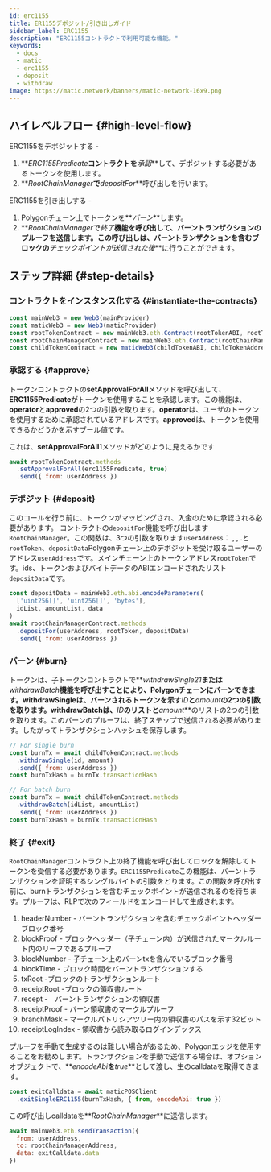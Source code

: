 ```yaml
---
id: erc1155
title: ER1155デポジット/引き出しガイド
sidebar_label: ERC1155
description: "ERC1155コントラクトで利用可能な機能。"
keywords:
  - docs
  - matic
  - erc1155
  - deposit
  - withdraw
image: https://matic.network/banners/matic-network-16x9.png
---
```


## ハイレベルフロー {#high-level-flow}

ERC1155をデポジットする -

1. **_ERC1155Predicate_**コントラクトを**_承認_**して、デポジットする必要があるトークンを使用します。
2. **_RootChainManager_**で**_depositFor_**呼び出しを行います。

ERC1155を引き出しする -

1. Polygonチェーン上でトークンを**_バーン_**します。
2. **_RootChainManager_**で**_終了_**機能を呼び出して、バーントランザクションのプルーフを送信します。この呼び出しは、バーントランザクションを含むブロックの**_チェックポイントが送信された後_**に行うことができます。

## ステップ詳細 {#step-details}

### コントラクトをインスタンス化する {#instantiate-the-contracts}
```js
const mainWeb3 = new Web3(mainProvider)
const maticWeb3 = new Web3(maticProvider)
const rootTokenContract = new mainWeb3.eth.Contract(rootTokenABI, rootTokenAddress)
const rootChainManagerContract = new mainWeb3.eth.Contract(rootChainManagerABI, rootChainManagerAddress)
const childTokenContract = new maticWeb3(childTokenABI, childTokenAddress)
```

### 承認する {#approve}
トークンコントラクトの**setApprovalForAll**メソッドを呼び出して、**ERC1155Predicate**がトークンを使用することを承認します。この機能は、**operator**と**approved**の2つの引数を取ります。**operator**は、ユーザのトークンを使用するために承認されているアドレスです。**approved**は、トークンを使用できるかどうかを示すブール値です。

これは、**setApprovalForAll**1メソッドがどのように見えるかです
```js
await rootTokenContract.methods
  .setApprovalForAll(erc1155Predicate, true)
  .send({ from: userAddress })
```

### デポジット {#deposit}
このコールを行う前に、トークンがマッピングされ、入金のために承認される必要があります。  コントラクトの`depositFor`機能を呼び出します`RootChainManager`。この関数は、3つの引数を取ります`userAddress`： , , .と`rootToken`、`depositData`Polygonチェーン上のデポジットを受け取るユーザーのアドレス`userAddress`です。メインチェーン上のトークンアドレス`rootToken`です。ids、トークンおよびバイトデータのABIエンコードされたリスト`depositData`です。
```js
const depositData = mainWeb3.eth.abi.encodeParameters(
  ['uint256[]', 'uint256[]', 'bytes'],
  idList, amountList, data
)
await rootChainManagerContract.methods
  .depositFor(userAddress, rootToken, depositData)
  .send({ from: userAddress })
```

### バーン {#burn}
トークンは、子トークンコントラクトで**_withdrawSingle21_**または**_withdrawBatch_**機能を呼び出すことにより、Polygonチェーンにバーンできます。withdrawSingleは、バーンされるトークンを示す**_ID_**と**_amount_**の2つの引数を取ります。withdrawBatchは、**_ID_**のリストと**_amount_**のリストの2つの引数を取ります。このバーンのプルーフは、終了ステップで送信される必要があります。したがってトランザクションハッシュを保存します。
```js
// For single burn
const burnTx = await childTokenContract.methods
  .withdrawSingle(id, amount)
  .send({ from: userAddress })
const burnTxHash = burnTx.transactionHash
```
```js
// For batch burn
const burnTx = await childTokenContract.methods
  .withdrawBatch(idList, amountList)
  .send({ from: userAddress })
const burnTxHash = burnTx.transactionHash
```

### 終了 {#exit}
`RootChainManager`コントラクト上の終了機能を呼び出してロックを解除してトークンを受信する必要があります。`ERC1155Predicate`この機能は、バーントランザクションを証明するシングルバイトの引数をとります。この関数を呼び出す前に、burnトランザクションを含むチェックポイントが送信されるのを待ちます。プルーフは、RLPで次のフィールドをエンコードして生成されます。

1. headerNumber - バーントランザクションを含むチェックポイントヘッダーブロック番号
2. blockProof - ブロックヘッダー（子チェーン内）が送信されたマークルルート内のリーフであるプルーフ
3. blockNumber - 子チェーン上のバーンtxを含んでいるブロック番号
4. blockTime - ブロック時間をバーントランザクションする
5. txRoot -ブロックのトランザクションルート
6. receiptRoot -ブロックの領収書ルート
7. recept -　バーントランザクションの領収書
8. receiptProof - バーン領収書のマークルプルーフ
9. branchMask - マークルパトリシアツリー内の領収書のパスを示す32ビット
10. receiptLogIndex - 領収書から読み取るログインデックス

プルーフを手動で生成するのは難しい場合があるため、Polygonエッジを使用することをお勧めします。トランザクションを手動で送信する場合は、オプションオブジェクトで、**_encodeAbi_**を**_true_**として渡し、生のcalldataを取得できます。

```js
const exitCalldata = await maticPOSClient
  .exitSingleERC1155(burnTxHash, { from, encodeAbi: true })
```

この呼び出しcalldataを**_RootChainManager_**に送信します。
```js
await mainWeb3.eth.sendTransaction({
  from: userAddress,
  to: rootChainManagerAddress,
  data: exitCalldata.data
})
```
